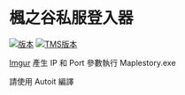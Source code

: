 # 楓之谷私服登入器

[![版本](https://img.shields.io/badge/版本-1.0.0-blue.svg?style=flat-square)](#)
[![TMS版本](https://img.shields.io/badge/TMS-113-blue.svg?style=flat-square)](#)

[Imgur](https://i.imgur.com/hOEedB5.jpg)
產生 IP 和 Port 參數執行 Maplestory.exe

請使用 Autoit 編譯
